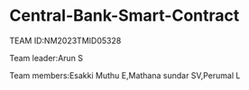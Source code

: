 # Central-Bank-Smart-Contract
TEAM ID:NM2023TMID05328

Team leader:Arun S

Team members:Esakki Muthu E,Mathana sundar SV,Perumal L
